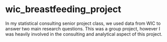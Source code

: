 # wic_breastfeeding_project
In my statistical consulting senior project class, we used data from WIC to answer two main research questions. This was a group project, however I was heavily involved in the consulting and analytical aspect of this project. 
